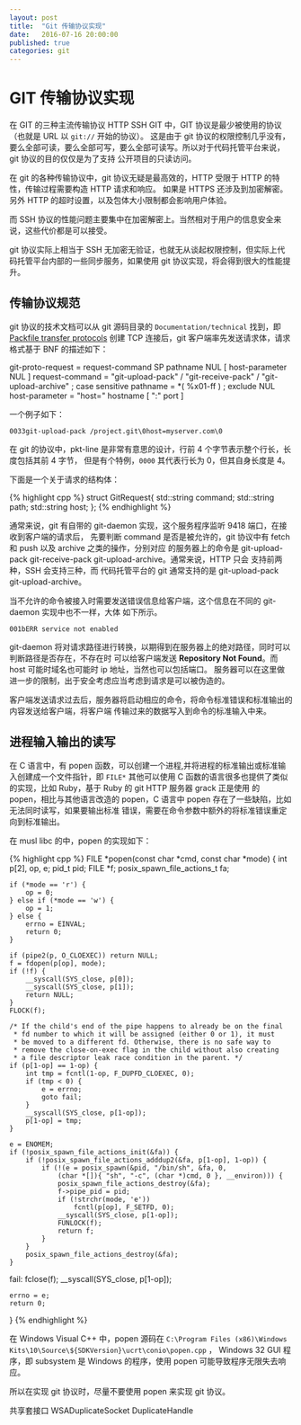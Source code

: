 ```yaml
---
layout: post
title:  "Git 传输协议实现"
date:   2016-07-16 20:00:00
published: true
categories: git
---
```


# GIT 传输协议实现

在 GIT 的三种主流传输协议 HTTP SSH GIT 中，GIT 协议是最少被使用的协议（也就是 URL 以 `git://` 开始的协议）。
这是由于 git 协议的权限控制几乎没有，要么全部可读，要么全部可写，要么全部可读写。所以对于代码托管平台来说，
git 协议的目的仅仅是为了支持 公开项目的只读访问。

在 git 的各种传输协议中，git 协议无疑是最高效的，HTTP 受限于 HTTP 的特性，传输过程需要构造 HTTP 请求和响应。
如果是 HTTPS 还涉及到加密解密。另外 HTTP 的超时设置，以及包体大小限制都会影响用户体验。

而 SSH 协议的性能问题主要集中在加密解密上。当然相对于用户的信息安全来说，这些代价都是可以接受。

git 协议实际上相当于 SSH 无加密无验证，也就无从谈起权限控制，但实际上代码托管平台内部的一些同步服务，如果使用
git 协议实现，将会得到很大的性能提升。

## 传输协议规范

git 协议的技术文档可以从 git 源码目录的 `Documentation/technical` 找到，即 [Packfile transfer protocols](https://github.com/git/git/blob/master/Documentation/technical/pack-protocol.txt)
创建 TCP 连接后，git 客户端率先发送请求体，请求格式基于 BNF 的描述如下： 

   git-proto-request = request-command SP pathname NUL [ host-parameter NUL ]
   request-command   = "git-upload-pack" / "git-receive-pack" / "git-upload-archive"   ; case sensitive
   pathname          = *( %x01-ff ) ; exclude NUL
   host-parameter    = "host=" hostname [ ":" port ]

一个例子如下：

`0033git-upload-pack /project.git\0host=myserver.com\0`

在 git 的协议中，pkt-line 是非常有意思的设计，行前 4 个字节表示整个行长，长度包括其前 4 字节，
但是有个特例，`0000` 其代表行长为 0，但其自身长度是 4。

下面是一个关于请求的结构体：

{% highlight cpp %}
struct GitRequest{
    std::string command;
    std::string path;
    std::string host;
};
{% endhighlight %}

通常来说，git 有自带的 git-daemon 实现，这个服务程序监听 9418 端口，在接收到客户端的请求后，
先要判断 command 是否是被允许的，git 协议中有 fetch 和 push 以及 archive 之类的操作，分别对应
的服务器上的命令是 git-upload-pack git-receive-pack git-upload-archive。通常来说，HTTP 只会
支持前两种，SSH 会支持三种，而 代码托管平台的 git 通常支持的是 git-upload-pack git-upload-archive。

当不允许的命令被接入时需要发送错误信息给客户端，这个信息在不同的 git-daemon 实现中也不一样，大体
如下所示。

`001bERR service not enabled`

git-daemon 将对请求路径进行转换，以期得到在服务器上的绝对路径，同时可以判断路径是否存在，不存在时
可以给客户端发送 **Repository Not Found**。而 host 可能时域名也可能时 ip 地址，当然也可以包括端口。
服务器可以在这里做进一步的限制，出于安全考虑应当考虑到请求是可以被伪造的。

客户端发送请求过去后，服务器将启动相应的命令，将命令标准错误和标准输出的内容发送给客户端，将客户端
传输过来的数据写入到命令的标准输入中来。

## 进程输入输出的读写

在 C 语言中，有 popen 函数，可以创建一个进程,并将进程的标准输出或标准输入创建成一个文件指针，即 `FILE*`
其他可以使用 C 函数的语言很多也提供了类似的实现，比如 Ruby，基于 Ruby 的 git HTTP 服务器 grack 正是使用
的 popen，相比与其他语言改造的 popen，C 语言中 popen 存在了一些缺陷，比如无法同时读写，如果要输出标准
错误，需要在命令参数中额外的将标准错误重定向到标准输出。

在 musl libc 的中，popen 的实现如下：

{% highlight cpp %}
FILE *popen(const char *cmd, const char *mode)
{
	int p[2], op, e;
	pid_t pid;
	FILE *f;
	posix_spawn_file_actions_t fa;

	if (*mode == 'r') {
		op = 0;
	} else if (*mode == 'w') {
		op = 1;
	} else {
		errno = EINVAL;
		return 0;
	}
	
	if (pipe2(p, O_CLOEXEC)) return NULL;
	f = fdopen(p[op], mode);
	if (!f) {
		__syscall(SYS_close, p[0]);
		__syscall(SYS_close, p[1]);
		return NULL;
	}
	FLOCK(f);

	/* If the child's end of the pipe happens to already be on the final
	 * fd number to which it will be assigned (either 0 or 1), it must
	 * be moved to a different fd. Otherwise, there is no safe way to
	 * remove the close-on-exec flag in the child without also creating
	 * a file descriptor leak race condition in the parent. */
	if (p[1-op] == 1-op) {
		int tmp = fcntl(1-op, F_DUPFD_CLOEXEC, 0);
		if (tmp < 0) {
			e = errno;
			goto fail;
		}
		__syscall(SYS_close, p[1-op]);
		p[1-op] = tmp;
	}

	e = ENOMEM;
	if (!posix_spawn_file_actions_init(&fa)) {
		if (!posix_spawn_file_actions_adddup2(&fa, p[1-op], 1-op)) {
			if (!(e = posix_spawn(&pid, "/bin/sh", &fa, 0,
			    (char *[]){ "sh", "-c", (char *)cmd, 0 }, __environ))) {
				posix_spawn_file_actions_destroy(&fa);
				f->pipe_pid = pid;
				if (!strchr(mode, 'e'))
					fcntl(p[op], F_SETFD, 0);
				__syscall(SYS_close, p[1-op]);
				FUNLOCK(f);
				return f;
			}
		}
		posix_spawn_file_actions_destroy(&fa);
	}
fail:
	fclose(f);
	__syscall(SYS_close, p[1-op]);

	errno = e;
	return 0;
}
{% endhighlight %}

在 Windows Visual C++ 中，popen 源码在 `C:\Program Files (x86)\Windows Kits\10\Source\${SDKVersion}\ucrt\conio\popen.cpp` ，
Windows 32 GUI 程序，即 subsystem 是 Windows 的程序，使用 popen 可能导致程序无限失去响应。

所以在实现 git 协议时，尽量不要使用 popen 来实现 git 协议。




共享套接口 WSADuplicateSocket DuplicateHandle